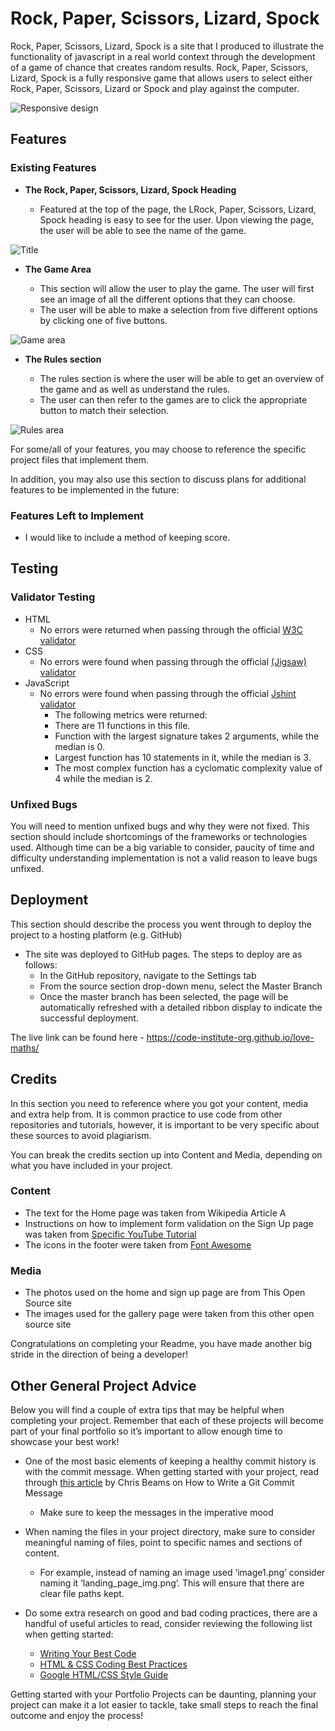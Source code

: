 # Rock, Paper, Scissors, Lizard, Spock

Rock, Paper, Scissors, Lizard, Spock is a site that I produced to illustrate the functionality of javascript in a real world context through the development of a game of chance that creates random results. Rock, Paper, Scissors, Lizard, Spock is a fully responsive game that allows users to select either  Rock, Paper, Scissors, Lizard or Spock and play against the computer.

![Responsive design](https://user-images.githubusercontent.com/111531426/206395527-991290c8-edf0-442f-9053-934ab3595e91.png)


## Features 

### Existing Features

- __The Rock, Paper, Scissors, Lizard, Spock Heading__

  - Featured at the top of the page, the LRock, Paper, Scissors, Lizard, Spock heading is easy to see for the user. Upon viewing the page, the user will be able to see the name of the game.

![Title](https://user-images.githubusercontent.com/111531426/206396576-409c8d59-5866-4824-9f2d-f7116f4b5444.png)


- __The Game Area__

  - This section will allow the user to play the game. The user will first see an image of all the different options that they can choose.
  - The user will be able to make a selection from five different options by clicking one of five buttons.

![Game area](https://user-images.githubusercontent.com/111531426/206396211-11871c6a-33b8-4d5a-b0c4-1caabed17c0a.png)


- __The Rules section__

  - The rules section is where the user will be able to get an overview of the game and as well as understand the rules. 
  - The user can then refer to the games are to click the appropriate button to match their selection.

![Rules area](https://user-images.githubusercontent.com/111531426/206396410-6d1b1e62-9269-431a-b11e-3cedcf3150c5.png)



For some/all of your features, you may choose to reference the specific project files that implement them.

In addition, you may also use this section to discuss plans for additional features to be implemented in the future:

### Features Left to Implement

- I would like to include a method of keeping score.

## Testing 

### Validator Testing 

- HTML
    - No errors were returned when passing through the official [W3C validator](https://validator.w3.org/nu/?doc=https%3A%2F%2Fcode-institute-org.github.io%2Flove-maths%2F)
- CSS
    - No errors were found when passing through the official [(Jigsaw) validator](https://jigsaw.w3.org/css-validator/validator?uri=https%3A%2F%2Fvalidator.w3.org%2Fnu%2F%3Fdoc%3Dhttps%253A%252F%252Fcode-institute-org.github.io%252Flove-maths%252F&profile=css3svg&usermedium=all&warning=1&vextwarning=&lang=en)
- JavaScript
    - No errors were found when passing through the official [Jshint validator](https://jshint.com/)
      - The following metrics were returned: 
      - There are 11 functions in this file.
      - Function with the largest signature takes 2 arguments, while the median is 0.
      - Largest function has 10 statements in it, while the median is 3.
      - The most complex function has a cyclomatic complexity value of 4 while the median is 2.

### Unfixed Bugs

You will need to mention unfixed bugs and why they were not fixed. This section should include shortcomings of the frameworks or technologies used. Although time can be a big variable to consider, paucity of time and difficulty understanding implementation is not a valid reason to leave bugs unfixed. 

## Deployment

This section should describe the process you went through to deploy the project to a hosting platform (e.g. GitHub) 

- The site was deployed to GitHub pages. The steps to deploy are as follows: 
  - In the GitHub repository, navigate to the Settings tab 
  - From the source section drop-down menu, select the Master Branch
  - Once the master branch has been selected, the page will be automatically refreshed with a detailed ribbon display to indicate the successful deployment. 

The live link can be found here - https://code-institute-org.github.io/love-maths/


## Credits 

In this section you need to reference where you got your content, media and extra help from. It is common practice to use code from other repositories and tutorials, however, it is important to be very specific about these sources to avoid plagiarism. 

You can break the credits section up into Content and Media, depending on what you have included in your project. 

### Content 

- The text for the Home page was taken from Wikipedia Article A
- Instructions on how to implement form validation on the Sign Up page was taken from [Specific YouTube Tutorial](https://www.youtube.com/)
- The icons in the footer were taken from [Font Awesome](https://fontawesome.com/)

### Media

- The photos used on the home and sign up page are from This Open Source site
- The images used for the gallery page were taken from this other open source site


Congratulations on completing your Readme, you have made another big stride in the direction of being a developer! 

## Other General Project Advice

Below you will find a couple of extra tips that may be helpful when completing your project. Remember that each of these projects will become part of your final portfolio so it’s important to allow enough time to showcase your best work! 

- One of the most basic elements of keeping a healthy commit history is with the commit message. When getting started with your project, read through [this article](https://chris.beams.io/posts/git-commit/) by Chris Beams on How to Write  a Git Commit Message 
  - Make sure to keep the messages in the imperative mood 

- When naming the files in your project directory, make sure to consider meaningful naming of files, point to specific names and sections of content.
  - For example, instead of naming an image used ‘image1.png’ consider naming it ‘landing_page_img.png’. This will ensure that there are clear file paths kept. 

- Do some extra research on good and bad coding practices, there are a handful of useful articles to read, consider reviewing the following list when getting started:
  - [Writing Your Best Code](https://learn.shayhowe.com/html-css/writing-your-best-code/)
  - [HTML & CSS Coding Best Practices](https://medium.com/@inceptiondj.info/html-css-coding-best-practice-fadb9870a00f)
  - [Google HTML/CSS Style Guide](https://google.github.io/styleguide/htmlcssguide.html#General)

Getting started with your Portfolio Projects can be daunting, planning your project can make it a lot easier to tackle, take small steps to reach the final outcome and enjoy the process! 
